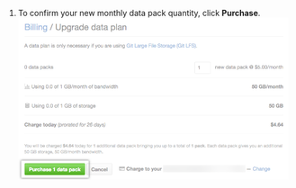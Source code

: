 1. To confirm your new monthly data pack quantity, click **Purchase**. ![Purchase More data packs button](/assets/images/help/billing/data-pack-purchase-button.png)
